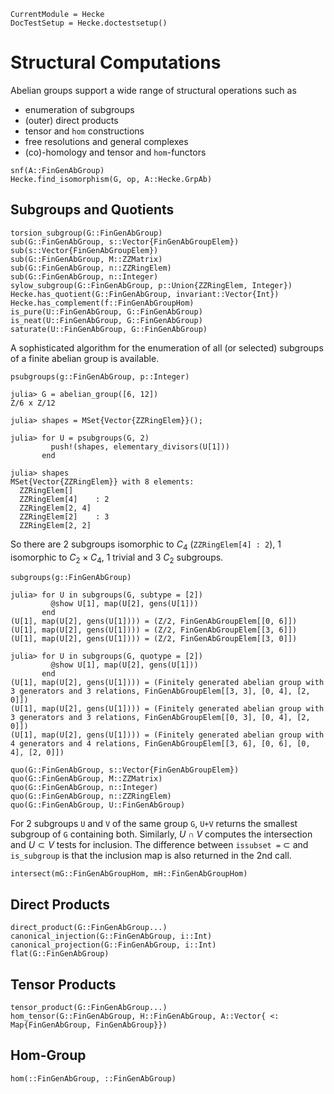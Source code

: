```@meta
CurrentModule = Hecke
DocTestSetup = Hecke.doctestsetup()
```
# Structural Computations
Abelian groups support a wide range of structural operations such as
 - enumeration of subgroups
 - (outer) direct products
 - tensor and `hom` constructions
 - free resolutions and general complexes
 - (co)-homology and tensor and `hom`-functors

```@docs
snf(A::FinGenAbGroup)
Hecke.find_isomorphism(G, op, A::Hecke.GrpAb)
```

## Subgroups and Quotients
```@docs
torsion_subgroup(G::FinGenAbGroup)
sub(G::FinGenAbGroup, s::Vector{FinGenAbGroupElem})
sub(s::Vector{FinGenAbGroupElem})
sub(G::FinGenAbGroup, M::ZZMatrix)
sub(G::FinGenAbGroup, n::ZZRingElem)
sub(G::FinGenAbGroup, n::Integer)
sylow_subgroup(G::FinGenAbGroup, p::Union{ZZRingElem, Integer})
Hecke.has_quotient(G::FinGenAbGroup, invariant::Vector{Int})
Hecke.has_complement(f::FinGenAbGroupHom)
is_pure(U::FinGenAbGroup, G::FinGenAbGroup)
is_neat(U::FinGenAbGroup, G::FinGenAbGroup)
saturate(U::FinGenAbGroup, G::FinGenAbGroup)
```

A sophisticated algorithm for the enumeration of all (or selected) subgroups
of a finite abelian group is available.

```@docs
psubgroups(g::FinGenAbGroup, p::Integer)
```
```jldoctest subgroups
julia> G = abelian_group([6, 12])
Z/6 x Z/12

julia> shapes = MSet{Vector{ZZRingElem}}();

julia> for U = psubgroups(G, 2)
         push!(shapes, elementary_divisors(U[1]))
       end

julia> shapes
MSet{Vector{ZZRingElem}} with 8 elements:
  ZZRingElem[]
  ZZRingElem[4]    : 2
  ZZRingElem[2, 4]
  ZZRingElem[2]    : 3
  ZZRingElem[2, 2]
```
So there are $2$ subgroups isomorphic to $C_4$ (`ZZRingElem[4] : 2`),
$1$ isomorphic to $C_2\times C_4$, 1 trivial and $3$ $C_2$ subgroups.

```@docs
subgroups(g::FinGenAbGroup)
```
```jldoctest subgroups
julia> for U in subgroups(G, subtype = [2])
         @show U[1], map(U[2], gens(U[1]))
       end
(U[1], map(U[2], gens(U[1]))) = (Z/2, FinGenAbGroupElem[[0, 6]])
(U[1], map(U[2], gens(U[1]))) = (Z/2, FinGenAbGroupElem[[3, 6]])
(U[1], map(U[2], gens(U[1]))) = (Z/2, FinGenAbGroupElem[[3, 0]])

julia> for U in subgroups(G, quotype = [2])
         @show U[1], map(U[2], gens(U[1]))
       end
(U[1], map(U[2], gens(U[1]))) = (Finitely generated abelian group with 3 generators and 3 relations, FinGenAbGroupElem[[3, 3], [0, 4], [2, 0]])
(U[1], map(U[2], gens(U[1]))) = (Finitely generated abelian group with 3 generators and 3 relations, FinGenAbGroupElem[[0, 3], [0, 4], [2, 0]])
(U[1], map(U[2], gens(U[1]))) = (Finitely generated abelian group with 4 generators and 4 relations, FinGenAbGroupElem[[3, 6], [0, 6], [0, 4], [2, 0]])
```

```@docs
quo(G::FinGenAbGroup, s::Vector{FinGenAbGroupElem})
quo(G::FinGenAbGroup, M::ZZMatrix)
quo(G::FinGenAbGroup, n::Integer)
quo(G::FinGenAbGroup, n::ZZRingElem)
quo(G::FinGenAbGroup, U::FinGenAbGroup)
```

For 2 subgroups `U` and `V` of the same group `G`, `U+V` returns
the smallest subgroup of `G` containing both. Similarly, $U\cap V$
computes the intersection and $U \subset V$ tests for inclusion.
The difference between `issubset =` $\subset$ and
`is_subgroup` is that the inclusion map is also returned in the 2nd call.

```@docs
intersect(mG::FinGenAbGroupHom, mH::FinGenAbGroupHom)
```

## Direct Products
```@docs
direct_product(G::FinGenAbGroup...)
canonical_injection(G::FinGenAbGroup, i::Int)
canonical_projection(G::FinGenAbGroup, i::Int)
flat(G::FinGenAbGroup)
```

## Tensor Products
```@docs
tensor_product(G::FinGenAbGroup...)
hom_tensor(G::FinGenAbGroup, H::FinGenAbGroup, A::Vector{ <: Map{FinGenAbGroup, FinGenAbGroup}})
```

## Hom-Group
```@docs
hom(::FinGenAbGroup, ::FinGenAbGroup)
```

